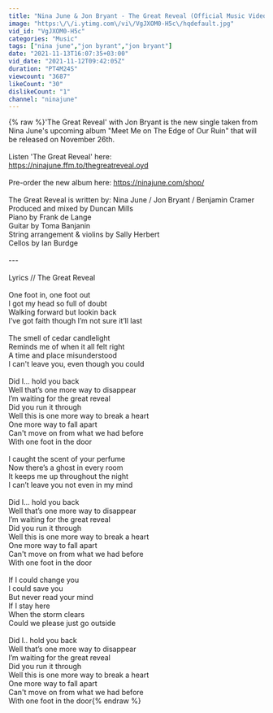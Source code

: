 ```yaml
---
title: "Nina June & Jon Bryant - The Great Reveal (Official Music Video)"
image: "https:\/\/i.ytimg.com\/vi\/VgJXOM0-H5c\/hqdefault.jpg"
vid_id: "VgJXOM0-H5c"
categories: "Music"
tags: ["nina june","jon byrant","jon bryant"]
date: "2021-11-13T16:07:35+03:00"
vid_date: "2021-11-12T09:42:05Z"
duration: "PT4M24S"
viewcount: "3687"
likeCount: "30"
dislikeCount: "1"
channel: "ninajune"
---
```

{% raw %}'The Great Reveal' with Jon Bryant is the new single taken from Nina June's upcoming album &quot;Meet Me on The Edge of Our Ruin&quot; that will be released on November 26th. <br /><br />Listen 'The Great Reveal' here:<br /><a rel="nofollow" target="blank" href="https://ninajune.ffm.to/thegreatreveal.oyd">https://ninajune.ffm.to/thegreatreveal.oyd</a><br /><br />Pre-order the new album here: <a rel="nofollow" target="blank" href="https://ninajune.com/shop/">https://ninajune.com/shop/</a><br /><br />The Great Reveal is written by: Nina June / Jon Bryant / Benjamin Cramer <br />Produced and mixed by Duncan Mills <br />Piano by Frank de Lange<br />Guitar by Toma Banjanin<br />String arrangement &amp; violins by Sally Herbert <br />Cellos by Ian Burdge <br /><br />---<br /><br />Lyrics // The Great Reveal<br /><br />One foot in, one foot out<br />I got my head so full of doubt<br />Walking forward but lookin back<br />I’ve got faith though I’m not sure it’ll last<br /><br />The smell of cedar candlelight<br />Reminds me of when it all felt right<br />A time and place misunderstood<br />I can't leave you, even though you could<br /><br />Did I... hold you back<br />Well that’s one more way to disappear<br />I’m waiting for the great reveal<br />Did you run it through<br />Well this is one more way to break a heart<br />One more way to fall apart<br />Can't move on from what we had before<br />With one foot in the door<br /><br />I caught the scent of your perfume<br />Now there’s a ghost in every room<br />It keeps me up throughout the night<br />I can’t leave you not even in my mind<br /><br />Did I... hold you back<br />Well that’s one more way to disappear<br />I’m waiting for the great reveal<br />Did you run it through<br />Well this is one more way to break a heart<br />One more way to fall apart<br />Can't move on from what we had before<br />With one foot in the door<br /><br />If I could change you<br />I could save you<br />But never read your mind<br />If I stay here<br />When the storm clears<br />Could we please just go outside<br /><br />Did I.. hold you back<br />Well that’s one more way to disappear<br />I’m waiting for the great reveal<br />Did you run it through<br />Well this is one more way to break a heart<br />One more way to fall apart<br />Can't move on from what we had before<br />With one foot in the door{% endraw %}

